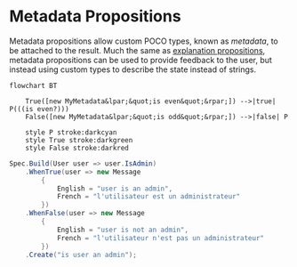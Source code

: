 # Metadata Propositions

Metadata propositions allow custom POCO types, known as _metadata_, to be attached to the result.
Much the same as [explanation propositions](ExplanationProposition.md), metadata propositions can be used to
provide feedback to the user, but instead using custom types to describe the state instead of strings.

```mermaid
flowchart BT

    True([new MyMetadata&lpar;&quot;is even&quot;&rpar;]) -->|true| P(((is even?)))
    False([new MyMetadata&lpar;&quot;is odd&quot;&rpar;]) -->|false| P

    style P stroke:darkcyan
    style True stroke:darkgreen
    style False stroke:darkred
```

```csharp
Spec.Build(User user => user.IsAdmin)
    .WhenTrue(user => new Message
        {
            English = "user is an admin",
            French = "l'utilisateur est un administrateur"
        })
    .WhenFalse(user => new Message
        {
            English = "user is not an admin",
            French = "l'utilisateur n'est pas un administrateur"
        })
    .Create("is user an admin");
```
